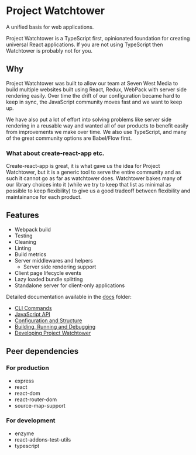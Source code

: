 # Project Watchtower

A unified basis for web applications.

Project Watchtower is a TypeScript first, opinionated foundation for creating universal React applications. If you are not using TypeScript then Watchtower is probably not for you. 

## Why
Project Watchtower was built to allow our team at Seven West Media to build multiple websites built using React, Redux, WebPack with server side rendering easily. Over time the drift of our configuration became hard to keep in sync, the JavaScript community moves fast and we want to keep up.

We have also put a lot of effort into solving problems like server side rendering in a reusable way and wanted all of our products to benefit easily from improvements we make over time. We also use TypeScript, and many of the great community options are Babel/Flow first.

### What about create-react-app etc.
Create-react-app is great, it is what gave us the idea for Project Watchtower, but it is a generic tool to serve the entire community and as such it cannot go as far as watchtower does. Watchtower bakes many of our library choices into it (while we try to keep that list as minimal as possible to keep flexibility) to give us a good tradeoff between flexibility and maintainance for each product.

## Features

* Webpack build
* Testing
* Cleaning
* Linting
* Build metrics
* Server middlewares and helpers
    * Server side rendering support
* Client page lifecycle events
* Lazy loaded bundle splitting
* Standalone server for client-only applications

Detailed documentation available in the [docs](./docs) folder:

* [CLI Commands](./docs/cli.md)
* [JavaScript API](./docs/api.md)
* [Configuration and Structure](./docs/config.md)
* [Building, Running and Debugging](./docs/build.md)
* [Developing Project Watchtower](./docs/development.md)

## Peer dependencies

### For production

* express
* react
* react-dom
* react-router-dom
* source-map-support

### For development

* enzyme
* react-addons-test-utils
* typescript
